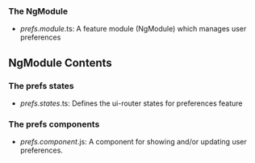 ### The NgModule

- *prefs.module*.ts: A feature module (NgModule) which manages user preferences

## NgModule Contents

### The prefs states

- *prefs.states*.ts: Defines the ui-router states for preferences feature

### The prefs components

- *prefs.component*.js: A component for showing and/or updating user preferences.
